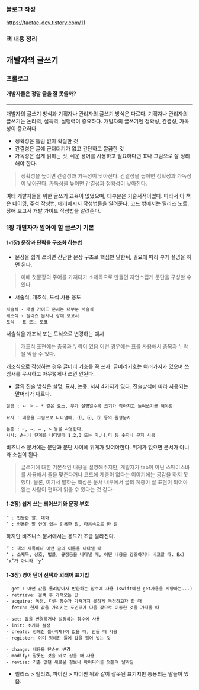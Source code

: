 ### 블로그 작성
https://taetae-dev.tistory.com/11
 
### 책 내용 정리

## 개발자의 글쓰기 

### 프롤로그

#### 개발자들은 정말 글을 잘 못쓸까?
---
 개발자의 글쓰기 방식과 기획자나 관리자의 글쓰기 방식은 다르다.
 기획자나 관리자의 글쓰기는 논리력, 설득력, 실행력이 중요하다.
 개발자의 글쓰기엔 정확성, 간결성, 가독성이 중요하다.

- 정확성은 틀림 없이 확실한 것
- 간결성은 글에 군더더기가 없고 간단하고 깔끔한 것
- 가독성은 쉽게 읽히는 것, 쉬운 용어를 사용하고 필요하다면 표나 그림으로 잘 정리해야 한다.

> 정확성을 높이면 간결성과 가독성이 낮아진다.
간결성을 높이면 정확성과 가독성이 낮아진다.
가독성을 높이면 간결성과 정확성이 낮아진다.

여태 개발자들을 위한 글쓰기 교육이 없었으며, 대부분은 기술서적이었다. 따라서 이 책은 네이밍, 주석 작성법, 에러메시지 작성법들을 알려준다. 코드 밖에서는 릴리즈 노트, 장애 보고서 개발 가이드 작성법을 알려준다.
### 1장 개발자가 알아야 할 글쓰기 기본 

#### 1-1장) 문장과 단락을 구조화 하는법

- 문장을 쉽게 쓰려면 간단한 문장 구조로 핵심만 말한뒤, 필요에 따라 부가 설명을 하면 된다.

> 이때 첫문장의 주어를 가져다가 소제목으로 만들면 자연스럽게 문단을 구성할 수 있다.

- 서술식, 개조식, 도식 사용 용도
```
서술식 - 개발 가이드 문서는 대부분 서술식
개조식 - 릴리즈 문서나 장애 보고서
도식 - 표 또는 도표
```

서술식을 개조식 또는 도식으로 변경하는 예시

> 개조식 표현에는 중복과 누락이 있음
이런 경우에는 표를 사용해서 중복과 누락을 막을 수 있다.

개조식으로 작성하는 경우 글머리 기호를 꼭 쓰자.
글머리기호는 여러가지가 있으며 쓰임새를 무시하고 아무렇게나 쓰면 안된다.

- 글의 진술 방식은 설명, 묘사, 논증, 서사 4가지가 있다. 진술방식에 따라 사용되는 말머리가 다르다.
```
설명 : ㅁ ㅇ - * 같은 요소, 부가 설명일수록 크기가 작아지고 들여쓰기를 해야함

묘사 : 내용을 그림으로 나타낼때, ①, ⓐ, ㉠ 등의 원형문자

논증 : ☞, ⇒, → , > 등을 사용한다.
서사: 순서나 단계를 나타낼때 1,2,3 또는 가,나,다 등 숫자나 문자 사용
```

비즈니스 문서에는 문단과 문단 사이에 위계가 있어야한다. 위계가 없으면 문서가 아니라 소설이 된다.

> 글쓰기에 대한 기본적인 내용을 설명해주지만, 개발자가 tab이 아닌 스페이스바를 사용해서 줄을 맞춘다거나 코드에 계층이 없다는 이야기에는 공감을 하지 못했다.
물론, 여기서 말하는 핵심은 문서 내부에서 글의 계층이 잘 표현이 되어야 읽는 사람이 편하게 읽을 수 있다는 것 같다.



#### 1-2장) 쉽게 쓰는 띄어쓰기와 문장 부호


```
“ : 인용한 말, 대화 
‘ : 인용한 말 안에 있는 인용한 말, 마음속으로 한 말
```

하지만 비즈니스 문서에서는 용도가 조금 달라진다.

```
“ : 책의 제목이나 어떤 글의 이름을 나타낼 때
‘ : 소제목, 상호, 법률, 규정등을 나타낼 때, 어떤 내용을 강조하거나 비교할 때. Ex)  ‘x’가 아니라 ‘y’ 
```


#### 1-3장) 영어 단어 선택과 외래어 표기법

```
- get : 어떤 값을 돌려받아서 반환하는 함수에 사용 (swift에선 get사용을 지양하는...)
- retrieve: 검색 후 가져오는 값
- acquire: 독점. 다른 함수가 가져가지 못하게 독점하고자 할 때
- fetch: 현재 값을 가리키는 포인터가 다음 값으로 이동한 것을 가져올 때
```

```
- set: 값을 변경하거나 설정하는 함수에 사용
- init: 초기화 설정
- create: 정해진 틀(객체)이 없을 때, 만들 때 사용
- register: 이미 정해진 틀에 값을 집어 넣는 것
```

```
- change: 내용을 단순히 변경
- modify: 잘못된 것을 바로 잡을 때 사용
- revise: 기존 없던 새로운 정보나 아이디어를 덧붙여 달라짐
```

- 릴리스 > 릴리즈, 파이선 > 파이썬 위와 같이 잘못된 표기지만 통용되는 말들이 있음.
